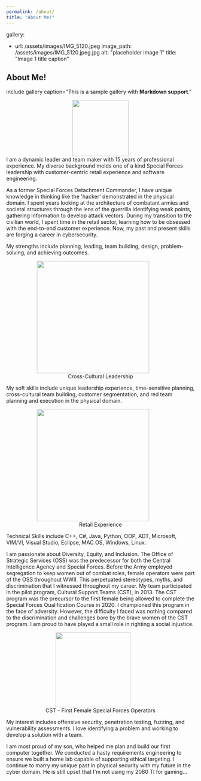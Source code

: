 ```yaml
---
permalink: /about/
title: "About Me!"
---
```

gallery:
  - url: /assets/images/IMG_5120.jpeg
    image_path: /assets/images/IMG_5120.jpeg.jpg
    alt: "placeholder image 1"
    title: "Image 1 title caption"
 
## About Me!
include gallery caption="This is a sample gallery with **Markdown support**."
<center><img src ="../assets/images/IMG_5120.jpeg" width="150"></center>  
I am a dynamic leader and team maker with 15 years of professional experience. My diverse background melds one of a kind Special Forces leadership with customer-centric retail experience and software engineering.
<p></p>
As a former Special Forces Detachment Commander, I have unique knowledge in thinking like the 'hacker' demonstrated in the physical domain. I spent years looking at the architecture of combatant armies and societal structures through the lens of the guerrilla identifying weak points, gathering information to develop attack vectors. During my transition to the civilian world, I spent time in the retail sector, learning how to be obsessed with the end-to-end customer experience. Now, my past and present skills are forging a career in cybersecurity. 
<p></p>
My strengths include planning, leading, team building, design, problem-solving, and achieving outcomes.
<p></p>
<p><center><figure><img src ="./655.jpeg" width="300"><img hspace="20"><figcaption>Cross-Cultural Leadership</figcaption></figure></center></p>  
<p></p>
My soft skills include unique leadership experience, time-sensitive planning, cross-cultural team building, customer segmentation, and red team planning and execution in the physical domain.
<p></p>
<p><center><figure><img src ="./IMG_6321.jpeg" width="300"><img hspace="20"><figcaption>Retail Experience</figcaption></figure></center></p>  
<p></p>
Technical Skills include C++, C#, Java, Python, OOP, ADT, Microsoft, VIM/VI, Visual Studio, Eclipse, MAC OS, Windows, Linux.
<p></p>
I am passionate about Diversity, Equity, and Inclusion.
The Office of Strategic Services (OSS) was the predecessor for both the Central Intelligence Agency and Special Forces. Before the Army employed segregation to keep women out of combat roles, female operators were part of the OSS throughout WWII.  This perpetuated stereotypes, myths, and discrimination that I witnessed throughout my career.  My team participated in the pilot program, Cultural Support Teams (CST), in 2013.  The CST program was the precursor to the first female being allowed to complete the Special Forces Qualification Course in 2020.  I championed this program in the face of adversity.  However, the difficulty I faced was nothing compared to the discrimination and challenges bore by the brave women of the CST program.  I am proud to have played a small role in righting a social injustice.  
<p></p>
<p></p>
<p><center><figure><img src ="./cst.jpeg" width="200"><img hspace="20"><figcaption>CST - First Female Special Forces Operators</figcaption></figure></center></p>  
My interest includes offensive security, penetration testing, fuzzing, and vulnerability assessments.  I love identifying a problem and working to develop a solution with a team.  
<p></p>
I am most proud of my son, who helped me plan and build our first computer together.  We conducted a hasty requirements engineering to ensure we built a home lab capable of supporting ethical targeting. I continue to marry my unique past in physical security with my future in the cyber domain.  He is still upset that I'm not using my 2080 TI for gaming...  



